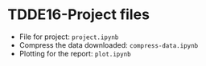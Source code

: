 # TDDE16-Project files

- File for project: `project.ipynb`
- Compress the data downloaded: `compress-data.ipynb`
- Plotting for the report: `plot.ipynb`
